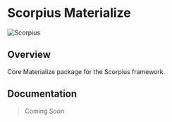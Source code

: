 # Scorpius Materialize

![Scorpius][1]

## Overview
Core Materialize package for the Scorpius framework.

## Documentation
> Coming Soon

[1]: https://raw.githubusercontent.com/scorpiusjs/graphics/master/logos/scorpiusjs-logo.png


